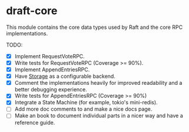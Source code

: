 # draft-core
This module contains the core data types used by Raft and the core RPC implementations.

TODO:
- [x] Implement RequestVoteRPC.
- [x] Write tests for RequestVoteRPC (Coverage >= 90%).
- [x] Implement AppendEntriesRPC.
- [x] Have [Storage](./src/storage.rs) as a configurable backend.
- [x] Comment the implementations heavily for improved readability and a better debugging experience.
- [x] Write tests for AppendEntriesRPC (Coverage >= 90%)
- [x] Integrate a State Machine (for example, tokio's mini-redis).
- [ ] Add more doc comments to and make a nice docs page.
- [ ] Make an book to document individual parts in a nicer way and have a reference guide.
